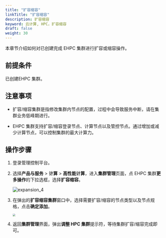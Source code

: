 ```yaml
---
title: "扩容缩容"
linkTitle: "扩容缩容"
description: 扩容缩容
keyword: 云计算, HPC，扩容缩容
draft: false
weight: 30
---
```


本章节介绍如何对已创建完成 EHPC 集群进行扩容或缩容操作。

## 前提条件

已创建EHPC 集群。

## 注意事项

* 扩容/缩容集群是指修改集群内节点的配置，过程中会导致服务中断，请在集群业务低峰期进行。

* EHPC 集群支持扩容/缩容登录节点、计算节点以及管控节点。通过增加或减少计算节点，可以控制集群的最大计算力。

## 操作步骤

1. 登录管理控制平台。

2. 选择**产品与服务** > **计算** > **高性能计算**，进入**集群管理**页面，点 EHPC 集群**更多操作**的下拉选框，选择**扩容缩容**。

   ![expansion_4](../../../_images/expansion_4.png)

3. 在弹出的**扩容缩容集群**窗口中，选择需要扩容/缩容的节点类型以及节点规格，点击**确定添加**。

   <img src="../../../_images/expansion_5.png" style="zoom:50%;" />


4. 返回**集群管理**界面，弹出**调整 HPC 集群**提示符，等待集群扩容/缩容完成即可。

